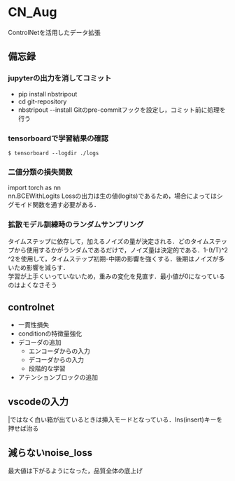 # CN_Aug
ControlNetを活用したデータ拡張
## 備忘録
### jupyterの出力を消してコミット
- pip install nbstripout
- cd git-repository
- nbstripout --install
Gitのpre-commitフックを設定し，コミット前に処理を行う

### tensorboardで学習結果の確認
```
$ tensorboard --logdir ./logs
```

### 二値分類の損失関数
import torch as nn  
nn.BCEWithLogits Lossの出力は生の値(logits)であるため，場合によってはシグモイド関数を通す必要がある．

### 拡散モデル訓練時のランダムサンプリング
タイムステップに依存して，加えるノイズの量が決定される．どのタイムステップから使用するかがランダムであるだけで，ノイズ量は決定的である．1-(t/T)^2　^2を使用して，タイムステップ初期-中期の影響を強くする．後期はノイズが多いため影響を減らす．  
学習が上手くいっていないため，重みの変化を見直す．最小値が0になっているのはよくなさそう

## controlnet
- 一貫性損失
- conditionの特徴量強化
- デコーダの追加
    - エンコーダからの入力
    - デコーダからの入力
    - 段階的な学習
- アテンションブロックの追加

## vscodeの入力
|ではなく白い箱が出ているときは挿入モードとなっている．Ins(insert)キーを押せば治る

## 減らないnoise_loss
最大値は下がるようになった，品質全体の底上げ